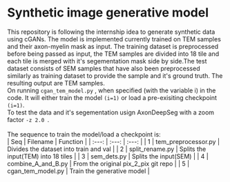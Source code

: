 # Synthetic image generative model
This repository is following the internship idea to generate synthetic data using cGANs. The model is implemented currently trained on TEM samples and their axon-myelin mask as input. The training dataset is preprocessed before being passed as input, the TEM samples are divided into 18 tile and each tile is merged with it's segementation mask side by side.The test dataset consists of SEM samples that have also been preprocessed similarly as training dataset to provide the sample and it's ground truth. The resulting output are TEM samples.
 </br>
On running ```cgan_tem_model.py``` , when specified (with the variable i) in the code. It will either train the model ```(i=1)``` or load a pre-exisiting checkpoint ```(i=1)```.
</br>
To test the data and it's segementation usign AxonDeepSeg with a zoom factor ```-z 2.0 ```.
</br>
</br>
The sequence to train the model/load a checkpoint is:
</br>
| Seq | Filename    | Function   |
| :---:   | :---: | :---: |
| 1 | tem_preprocessor.py  | Divides the dataset into train and val |
| 2 | split_rename.py  | Splits the input(TEM) into 18 tiles  |
| 3 | sem_dets.py  | Splits the input(SEM) |
| 4 | combine_A_and_B.py  | From the original pix_2_pix git repo  |
| 5 | cgan_tem_model.py  |  Train the generative model  |

</br>


